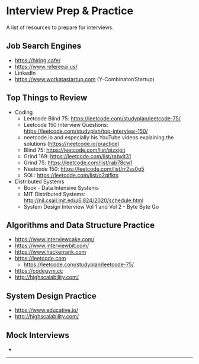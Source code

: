 # Interview Prep & Practice
A list of resources to prepare for interviews.

## Job Search Engines
* https://hiring.cafe/
* https://www.refereeai.us/
* LinkedIn
* https://www.workatastartup.com (Y-Combinator/Startup)


## Top Things to Review
* Coding
  * Leetcode Blind 75: https://leetcode.com/studyplan/leetcode-75/
  * Leetcode 150 Interview Questions: https://leetcode.com/studyplan/top-interview-150/
  * neetcode.io and especially his YouTube videos explaining the solutions (https://neetcode.io/practice)
  * Blind 75: https://leetcode.com/list/oizxjoit
  * Grind 169: https://leetcode.com/list/rabvlt31
  * Grind 75: https://leetcode.com/list/rab78cw1
  * Neetcode 150: https://leetcode.com/list/rr2ss0g5
  * SQL: https://leetcode.com/list/o2qifkts
* Distributed Systems
  * Book - Data Intensive Systems
  * MIT Distributed Systems: http://nil.csail.mit.edu/6.824/2020/schedule.html
  * System Design Interview Vol 1 and Vol 2 - Byte Byte Go

## Algorithms and Data Structure Practice
* https://www.interviewcake.com/
* https://www.interviewbit.com/
* https://www.hackerrank.com
* https://leetcode.com
    * https://leetcode.com/studyplan/leetcode-75/
* https://codegym.cc
* http://highscalability.com/

## System Design Practice
*  https://www.educative.io/
* http://highscalability.com/

## Mock Interviews
*


----
